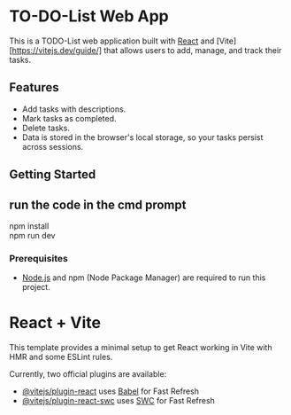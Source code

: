 
# TO-DO-List Web App

This is a TODO-List web application built with [React](https://reactjs.org/) and [Vite][https://vitejs.dev/guide/] that allows users to add, manage, and track their tasks.


## Features

- Add tasks with descriptions.
- Mark tasks as completed.
- Delete tasks.
- Data is stored in the browser's local storage, so your tasks persist across sessions.

## Getting Started
## run the code in the cmd prompt <br>
npm install <br>
npm run dev 

### Prerequisites

- [Node.js](https://nodejs.org/) and npm (Node Package Manager) are required to run this project.


# React + Vite

This template provides a minimal setup to get React working in Vite with HMR and some ESLint rules.

Currently, two official plugins are available:

- [@vitejs/plugin-react](https://github.com/vitejs/vite-plugin-react/blob/main/packages/plugin-react/README.md) uses [Babel](https://babeljs.io/) for Fast Refresh
- [@vitejs/plugin-react-swc](https://github.com/vitejs/vite-plugin-react-swc) uses [SWC](https://swc.rs/) for Fast Refresh
